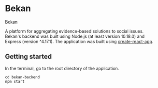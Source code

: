 # Bekan 
[Bekan](https://bekan.herokuapp.com/)
<!-- > Quote Text -->

A platform for aggregating evidence-based solutions to social issues.
Bekan's backend was built using Node.js (at least version 10.18.0) and Express (version ^4.17.1).
The application was built using [create-react-app](https://github.com/facebook/create-react-app).

## Getting started
In the terminal, go to the root directory of the application.
```shell
cd bekan-backend
npm start
```
